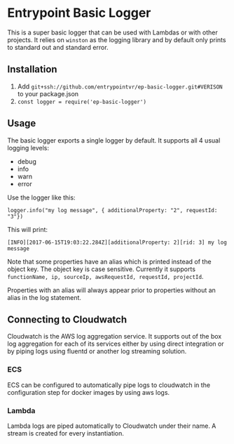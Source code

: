 # Entrypoint Basic Logger

This is a super basic logger that can be used with Lambdas or with other projects.
It relies on `winston` as the logging library and by default only prints to standard out
and standard error.

## Installation
1. Add `git+ssh://github.com/entrypointvr/ep-basic-logger.git#VERISON` to your package.json
1. `const logger = require('ep-basic-logger')`

## Usage
The basic logger exports a single logger by default. It supports all 4 usual logging 
levels:
* debug
* info
* warn
* error

Use the logger like this:

```logger.info("my log message", { additionalProperty: "2", requestId: "3"})```
 
This will print:

```[INFO][2017-06-15T19:03:22.284Z][additionalProperty: 2][rid: 3] my log message```

Note that some properties have an alias which is printed instead of the object key. The object key is
case sensitive. Currently it supports `functionName, ip, sourceIp, awsRequestId, requestId, projectId`.
                                                     
Properties with an alias will always appear prior to properties without an alias in the log statement.

## Connecting to Cloudwatch
Cloudwatch is the AWS log aggregation service. It supports out of the box log aggregation for each of
its services either by using direct integration or by piping logs using fluentd or another log
streaming solution.

### ECS
ECS can be configured to automatically pipe logs to cloudwatch in the configuration step
for docker images by using aws logs.

### Lambda
Lambda logs are piped automatically to Cloudwatch under their name. A stream is created for every
instantiation.